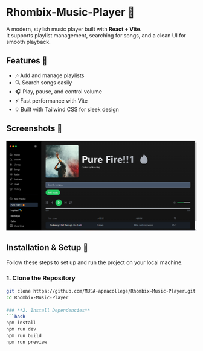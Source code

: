 # Rhombix-Music-Player 🎵

A modern, stylish music player built with **React + Vite**.  
It supports playlist management, searching for songs, and a clean UI for smooth playback.

## Features 🚀
- 🎶 Add and manage playlists
- 🔍 Search songs easily
- 🎧 Play, pause, and control volume
- ⚡ Fast performance with Vite
- 💡 Built with Tailwind CSS for sleek design

## Screenshots 📸
![Music Player UI](./public/screenshot-musicplayer.png)

## Installation & Setup 🚀

Follow these steps to set up and run the project on your local machine.

### **1. Clone the Repository**
```bash
git clone https://github.com/MUSA-apnacollege/Rhombix-Music-Player.git
cd Rhombix-Music-Player

### **2. Install Dependencies**
```bash
npm install
npm run dev
npm run build
npm run preview
